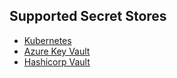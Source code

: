 ## Supported Secret Stores

* [Kubernetes](./kubernetes.md)
* [Azure Key Vault](./azure-keyvault.md)
* [Hashicorp Vault](./hashicorp-vault.md)
